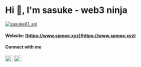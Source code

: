 <h1 align="left">Hi 👋, I'm sasuke - web3 ninja</h1>
<p align="left"> <a href="https://twitter.com/sasuke61_sol" target="blank"><img src="https://img.shields.io/twitter/follow/sasuke61_sol?logo=twitter&style=for-the-badge" alt="sasuke61_sol" /></a> </p>

#### Website: [https://www.spmoe.xyz](https://www.spmoe.xyz)

#### Connect with me
<p align="left">
<a href="https://twitter.com/sasuke61_sol" target="blank"><img align="center" src="https://raw.githubusercontent.com/rahuldkjain/github-profile-readme-generator/master/src/images/icons/Social/twitter.svg" alt="sasuke61_sol" height="20" width="24" /></a>
<a href="https://discord.gg/920984371425579029" target="blank"><img align="center" src="https://raw.githubusercontent.com/rahuldkjain/github-profile-readme-generator/master/src/images/icons/Social/discord.svg" alt="920984371425579029" height="20" width="24" /></a>
</p>
